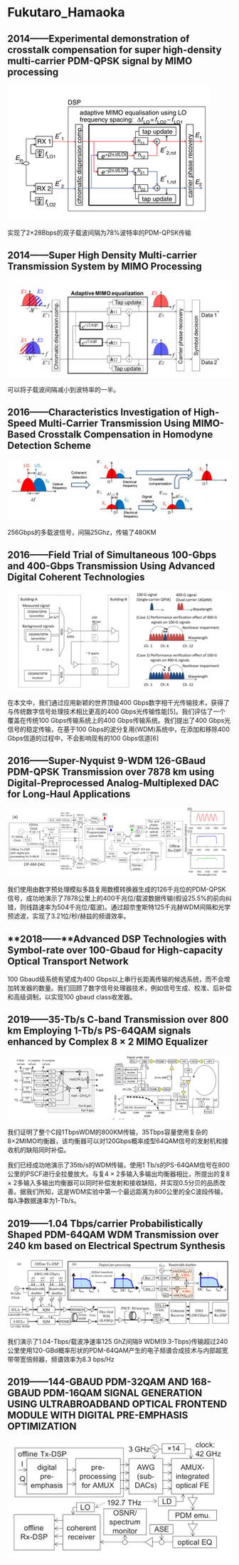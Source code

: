# Fukutaro\_Hamaoka

## 2014——Experimental demonstration of crosstalk compensation for super high-density multi-carrier PDM-QPSK signal by MIMO processing

![](../../.gitbook/assets/image%20%2844%29.png)

实现了2×28Bbps的双子载波间隔为78%波特率的PDM-QPSK传输

## 2014——Super High Density Multi-carrier Transmission System by MIMO Processing

![](../../.gitbook/assets/image%20%2842%29.png)

可以将子载波间隔减小到波特率的一半。

## 2016——Characteristics Investigation of High-Speed Multi-Carrier Transmission Using MIMO-Based Crosstalk Compensation in Homodyne Detection Scheme

![](../../.gitbook/assets/image%20%2846%29.png)

256Gbps的多载波信号，间隔25Ghz，传输了480KM

## 2016——Field Trial of Simultaneous 100-Gbps and 400-Gbps Transmission Using Advanced Digital Coherent Technologies

![](../../.gitbook/assets/image%20%2840%29.png)

在本文中，我们通过应用新颖的世界顶级400 Gbps数字相干光传输技术，获得了与传统数字信号处理技术相比更高的400 Gbps光传输性能\[5\]。我们评估了一个覆盖在传统100 Gbps传输系统上的400 Gbps传输系统。我们提出了400 Gbps光信号的稳定传输，在基于100 Gbps的波分复用\(WDM\)系统中，在添加和移除400 Gbps信道的过程中，不会影响现有的100 Gbps信道\[6\]

## 2016——Super-Nyquist 9-WDM 126-GBaud PDM-QPSK Transmission over 7878 km using Digital-Preprocessed Analog-Multiplexed DAC for Long-Haul Applications

![](../../.gitbook/assets/image%20%2841%29.png)

我们使用由数字预处理模拟多路复用数模转换器生成的126千兆位的PDM-QPSK信号，成功地演示了7878公里上的400千兆位/载波数据传输\(假设25.5%的前向纠错，则线路速率为504千兆位/载波\)。通过超奈奎斯特125千兆赫WDM间隔和光学预滤波，实现了3.21位/秒/赫兹的频谱效率。

## **2018——**Advanced DSP Technologies with Symbol-rate over 100-Gbaud for High-capacity Optical Transport Network

100 Gbaud级系统有望成为400 Gbps以上串行长距离传输的候选系统，而不会增加转发器的数量。我们回顾了数字信号处理器技术，例如信号生成、校准、后补偿和高级调制，以实现100 gbaud class收发器。

## 2019——35-Tb/s C-band Transmission over 800 km Employing 1-Tb/s PS-64QAM signals enhanced by Complex 8 × 2 MIMO Equalizer

![](../../.gitbook/assets/image%20%2845%29.png)

我们证明了整个C段1TbpsWDM的800KM传输，35Tbps容量使用复杂的8×2MIMO均衡器，该均衡器可以对120Gbps概率成型64QAM信号的发射机和接收机的缺陷同时补偿。

我们已经成功地演示了35tb/s的WDM传输，使用1 Tb/s的PS-64QAM信号在800公里的PSCF进行全拉曼放大。与复4 × 2多输入多输出均衡器相比，所提出的复8 × 2多输入多输出均衡器可以同时补偿发射和接收缺陷，并实现0.5分贝的品质改善。据我们所知，这是WDM实验中第一个最远距离为800公里的全C波段传输，每λ净数据速率为1-Tb/s。

## 2019——1.04 Tbps/carrier Probabilistically Shaped PDM-64QAM WDM Transmission over 240 km based on Electrical Spectrum Synthesis

![](../../.gitbook/assets/image%20%2843%29.png)

我们演示了1.04-Tbps/载波净速率125 GhZ间隔9 WDM\(9.3-Tbps\)传输超过240公里使用120-GBd概率形状的PDM-64QAM产生的电子频谱合成技术与内部超宽带带宽倍频器，频谱效率为8.3 bps/Hz

## 2019——144-GBAUD PDM-32QAM AND 168-GBAUD PDM-16QAM SIGNAL GENERATION USING ULTRABROADBAND OPTICAL FRONTEND MODULE WITH DIGITAL PRE-EMPHASIS OPTIMIZATION

![](../../.gitbook/assets/image%20%2839%29.png)

